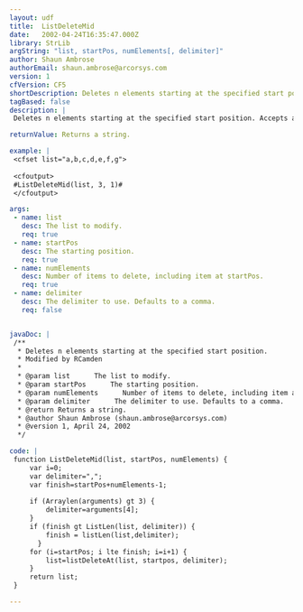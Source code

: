 ```yaml
---
layout: udf
title:  ListDeleteMid
date:   2002-04-24T16:35:47.000Z
library: StrLib
argString: "list, startPos, numElements[, delimiter]"
author: Shaun Ambrose
authorEmail: shaun.ambrose@arcorsys.com
version: 1
cfVersion: CF5
shortDescription: Deletes n elements starting at the specified start position.
tagBased: false
description: |
 Deletes n elements starting at the specified start position. Accepts an optional delimiter. Note that if the number of items to delete at startPos is greater than the length of the list, the function will remove delete all items from startPos onward.

returnValue: Returns a string.

example: |
 <cfset list="a,b,c,d,e,f,g">
 
 <cfoutput>
 #ListDeleteMid(list, 3, 1)#
 </cfoutput>

args:
 - name: list
   desc: The list to modify.
   req: true
 - name: startPos
   desc: The starting position.
   req: true
 - name: numElements
   desc: Number of items to delete, including item at startPos.
   req: true
 - name: delimiter
   desc: The delimiter to use. Defaults to a comma.
   req: false


javaDoc: |
 /**
  * Deletes n elements starting at the specified start position.
  * Modified by RCamden
  * 
  * @param list      The list to modify. 
  * @param startPos      The starting position. 
  * @param numElements      Number of items to delete, including item at startPos. 
  * @param delimiter      The delimiter to use. Defaults to a comma. 
  * @return Returns a string. 
  * @author Shaun Ambrose (shaun.ambrose@arcorsys.com) 
  * @version 1, April 24, 2002 
  */

code: |
 function ListDeleteMid(list, startPos, numElements) {
     var i=0;
     var delimiter=",";
     var finish=startPos+numElements-1;
 
     if (Arraylen(arguments) gt 3) {
         delimiter=arguments[4];
     }
     if (finish gt ListLen(list, delimiter)) {
         finish = listLen(list,delimiter);
       }
     for (i=startPos; i lte finish; i=i+1) {
         list=listDeleteAt(list, startpos, delimiter);
     }
     return list;
 }

---
```


